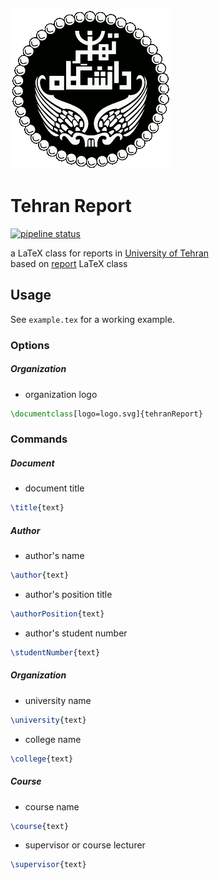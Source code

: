 ![UT](logo.png)

Tehran Report
===

[![pipeline status](https://gitlab.com/hadi_sfr/tehranReport/badges/master/pipeline.svg)](https://gitlab.com/hadi_sfr/tehranReport/commits/master)

a LaTeX class for reports in [University of Tehran](http://ut.ac.ir/)  
based on [report](https://ctan.org/pkg/report) LaTeX class

## Usage

See `example.tex` for a working example.


### Options

##### Organization

* organization logo

```tex
\documentclass[logo=logo.svg]{tehranReport}
```

### Commands

##### Document

* document title

```tex
\title{text}
```

##### Author

* author's name

```tex
\author{text}
```
* author's position title

```tex
\authorPosition{text}
```
* author's student number

```tex
\studentNumber{text}
```

##### Organization

* university name

```tex
\university{text}
```
* college name

```tex
\college{text}
```

##### Course

* course name

```tex
\course{text}
```
* supervisor or course lecturer

```tex
\supervisor{text}
```
